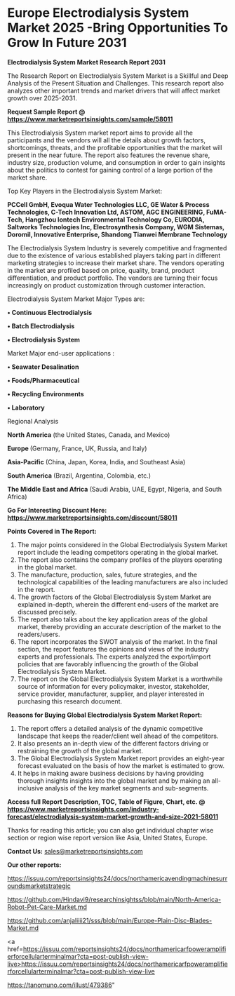 # Europe Electrodialysis System Market 2025 -Bring Opportunities To Grow In Future 2031

<strong>Electrodialysis System Market Research Report 2031</strong>

The Research Report on Electrodialysis System Market is a Skillful and Deep Analysis of the Present Situation and Challenges. This research report also analyzes other important trends and market drivers that will affect market growth over 2025-2031.

<strong>Request Sample Report @ <a href=https://www.marketreportsinsights.com/sample/58011>https://www.marketreportsinsights.com/sample/58011</a></strong>

This Electrodialysis System market report aims to provide all the participants and the vendors will all the details about growth factors, shortcomings, threats, and the profitable opportunities that the market will present in the near future. The report also features the revenue share, industry size, production volume, and consumption in order to gain insights about the politics to contest for gaining control of a large portion of the market share.

Top Key Players in the Electrodialysis System Market:

<strong>PCCell GmbH, Evoqua Water Technologies LLC, GE Water & Process Technologies, C-Tech Innovation Ltd, ASTOM, AGC ENGINEERING, FuMA-Tech, Hangzhou Iontech Environmental Technology Co, EURODIA, Saltworks Technologies Inc, Electrosynthesis Company, WGM Sistemas, Doromil, Innovative Enterprise, Shandong Tianwei Membrane Technology</strong>

The Electrodialysis System Industry is severely competitive and fragmented due to the existence of various established players taking part in different marketing strategies to increase their market share. The vendors operating in the market are profiled based on price, quality, brand, product differentiation, and product portfolio. The vendors are turning their focus increasingly on product customization through customer interaction.

Electrodialysis System Market Major Types are:

<strong>• Continuous Electrodialysis

• Batch Electrodialysis

• Electrodialysis System</strong>

Market Major end-user applications :

<strong>• Seawater Desalination

• Foods/Pharmaceutical

• Recycling Environments

• Laboratory</strong>

Regional Analysis

</u><strong><b>North America</b></strong> (the United States, Canada, and Mexico)

<strong><b>Europe </b></strong>(Germany, France, UK, Russia, and Italy)

<strong><b>Asia-Pacific</b></strong> (China, Japan, Korea, India, and Southeast Asia)

<strong><b>South America</b></strong> (Brazil, Argentina, Colombia, etc.)

<strong><b>The Middle East and Africa</b></strong> (Saudi Arabia, UAE, Egypt, Nigeria, and South Africa)

<strong>Go For Interesting Discount Here: <a href=https://www.marketreportsinsights.com/discount/58011>https://www.marketreportsinsights.com/discount/58011</a></strong>

<strong>Points Covered in The Report:</strong>
<ol>
  <li>The major points considered in the Global Electrodialysis System Market report include the leading competitors operating in the global market.</li>
  <li>The report also contains the company profiles of the players operating in the global market.</li>
  <li>The manufacture, production, sales, future strategies, and the technological capabilities of the leading manufacturers are also included in the report.</li>
  <li>The growth factors of the Global Electrodialysis System Market are explained in-depth, wherein the different end-users of the market are discussed precisely.</li>
  <li>The report also talks about the key application areas of the global market, thereby providing an accurate description of the market to the readers/users.</li>
  <li>The report incorporates the SWOT analysis of the market. In the final section, the report features the opinions and views of the industry experts and professionals. The experts analyzed the export/import policies that are favorably influencing the growth of the Global Electrodialysis System Market.</li>
  <li>The report on the Global Electrodialysis System Market is a worthwhile source of information for every policymaker, investor, stakeholder, service provider, manufacturer, supplier, and player interested in purchasing this research document.</li>
</ol>
<strong>Reasons for Buying Global Electrodialysis System Market Report:</strong>

<ol>
  <li>The report offers a detailed analysis of the dynamic competitive landscape that keeps the reader/client well ahead of the competitors.</li>
  <li>It also presents an in-depth view of the different factors driving or restraining the growth of the global market.</li>
  <li>The Global Electrodialysis System Market report provides an eight-year forecast evaluated on the basis of how the market is estimated to grow.</li>
  <li>It helps in making aware business decisions by having providing thorough insights insights into the global market and by making an all-inclusive analysis of the key market segments and sub-segments.</li>
</ol>
<strong>Access full Report Description, TOC, Table of Figure, Chart, etc. @ <a href=https://www.marketreportsinsights.com/industry-forecast/electrodialysis-system-market-growth-and-size-2021-58011>https://www.marketreportsinsights.com/industry-forecast/electrodialysis-system-market-growth-and-size-2021-58011</a></strong>


Thanks for reading this article; you can also get individual chapter wise section or region wise report version like Asia, United States, Europe.

<strong>Contact Us:</strong>
sales@marketreportsinsights.com

<strong>Our other reports:</strong>

<a href=https://issuu.com/reportsinsights24/docs/northamericavendingmachinesurroundsmarketstrategic>https://issuu.com/reportsinsights24/docs/northamericavendingmachinesurroundsmarketstrategic</a>

<a href=https://github.com/Hindavi9/researchinsightss/blob/main/North-America-Robot-Pet-Care-Market.md>https://github.com/Hindavi9/researchinsightss/blob/main/North-America-Robot-Pet-Care-Market.md</a>

<a href=https://github.com/anjaliiii21/sss/blob/main/Europe-Plain-Disc-Blades-Market.md>https://github.com/anjaliiii21/sss/blob/main/Europe-Plain-Disc-Blades-Market.md</a>

<a href=https://issuu.com/reportsinsights24/docs/northamericarfpoweramplifierforcellularterminalmar?cta=post-publish-view-live>https://issuu.com/reportsinsights24/docs/northamericarfpoweramplifierforcellularterminalmar?cta=post-publish-view-live</a>

<a href=https://tanomuno.com/illust/479386>https://tanomuno.com/illust/479386</a>"
